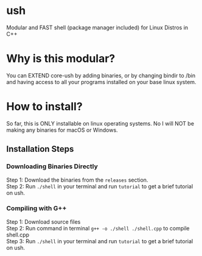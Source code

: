 # ush
Modular and FAST shell (package manager included) for Linux Distros in C++

# Why is this modular? <br>
You can EXTEND core-ush by adding binaries, or by changing bindir to /bin and having access to all your programs installed on your base linux system.
<br>
# How to install? <br>
So far, this is ONLY installable on linux operating systems. No I will NOT be making any binaries for macOS or Windows.

## Installation Steps<br>
### Downloading Binaries Directly

Step 1: Download the binaries from the `releases` section.<br>
Step 2: Run `./shell` in your terminal and run `tutorial` to get a brief tutorial on ush.<br>

### Compiling with G++

Step 1: Download source files<br>
Step 2: Run command in terminal `g++ -o ./shell ./shell.cpp` to compile shell.cpp<br>
Step 3: Run `./shell` in your terminal and run `tutorial` to get a brief tutorial on ush.<br>
